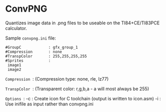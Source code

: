 # ConvPNG

Quantizes image data in .png files to be useable on the TI84+CE/TI83PCE calculator.

Sample `convpng.ini` file:

```
#GroupC            : gfx_group_1
#Compression       : none
#TranspColor       : 255,255,255,255
#Sprites           :
 image1
 image2
```

`Compression `: (Compression type: none, rle, lz77)

`TranspColor `: (Transparent color: r,g,b,a - a will most always be 255)

`Options `:
    -c <description>: Create icon for C toolchain (output is written to icon.asm)
    -i <inifile>: Use inifile as input rather than convpng.ini
